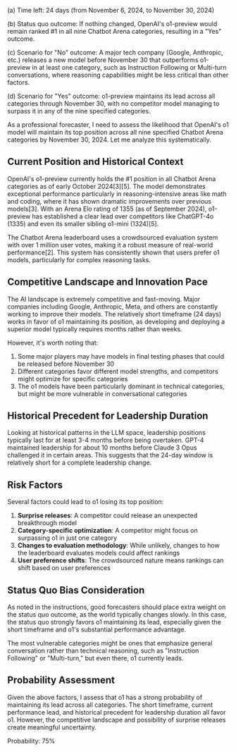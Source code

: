 (a) Time left: 24 days (from November 6, 2024, to November 30, 2024)

(b) Status quo outcome: If nothing changed, OpenAI's o1-preview would remain ranked #1 in all nine Chatbot Arena categories, resulting in a "Yes" outcome.

(c) Scenario for "No" outcome: A major tech company (Google, Anthropic, etc.) releases a new model before November 30 that outperforms o1-preview in at least one category, such as Instruction Following or Multi-turn conversations, where reasoning capabilities might be less critical than other factors.

(d) Scenario for "Yes" outcome: o1-preview maintains its lead across all categories through November 30, with no competitor model managing to surpass it in any of the nine specified categories.

As a professional forecaster, I need to assess the likelihood that OpenAI's o1 model will maintain its top position across all nine specified Chatbot Arena categories by November 30, 2024. Let me analyze this systematically.

## Current Position and Historical Context

OpenAI's o1-preview currently holds the #1 position in all Chatbot Arena categories as of early October 2024[3][5]. The model demonstrates exceptional performance particularly in reasoning-intensive areas like math and coding, where it has shown dramatic improvements over previous models[3]. With an Arena Elo rating of 1355 (as of September 2024), o1-preview has established a clear lead over competitors like ChatGPT-4o (1335) and even its smaller sibling o1-mini (1324)[5].

The Chatbot Arena leaderboard uses a crowdsourced evaluation system with over 1 million user votes, making it a robust measure of real-world performance[2]. This system has consistently shown that users prefer o1 models, particularly for complex reasoning tasks.

## Competitive Landscape and Innovation Pace

The AI landscape is extremely competitive and fast-moving. Major companies including Google, Anthropic, Meta, and others are constantly working to improve their models. The relatively short timeframe (24 days) works in favor of o1 maintaining its position, as developing and deploying a superior model typically requires months rather than weeks.

However, it's worth noting that:

1. Some major players may have models in final testing phases that could be released before November 30
2. Different categories favor different model strengths, and competitors might optimize for specific categories
3. The o1 models have been particularly dominant in technical categories, but might be more vulnerable in conversational categories

## Historical Precedent for Leadership Duration

Looking at historical patterns in the LLM space, leadership positions typically last for at least 3-4 months before being overtaken. GPT-4 maintained leadership for about 10 months before Claude 3 Opus challenged it in certain areas. This suggests that the 24-day window is relatively short for a complete leadership change.

## Risk Factors

Several factors could lead to o1 losing its top position:

1. **Surprise releases**: A competitor could release an unexpected breakthrough model
2. **Category-specific optimization**: A competitor might focus on surpassing o1 in just one category
3. **Changes to evaluation methodology**: While unlikely, changes to how the leaderboard evaluates models could affect rankings
4. **User preference shifts**: The crowdsourced nature means rankings can shift based on user preferences

## Status Quo Bias Consideration

As noted in the instructions, good forecasters should place extra weight on the status quo outcome, as the world typically changes slowly. In this case, the status quo strongly favors o1 maintaining its lead, especially given the short timeframe and o1's substantial performance advantage.

The most vulnerable categories might be ones that emphasize general conversation rather than technical reasoning, such as "Instruction Following" or "Multi-turn," but even there, o1 currently leads.

## Probability Assessment

Given the above factors, I assess that o1 has a strong probability of maintaining its lead across all categories. The short timeframe, current performance lead, and historical precedent for leadership duration all favor o1. However, the competitive landscape and possibility of surprise releases create meaningful uncertainty.

Probability: 75%